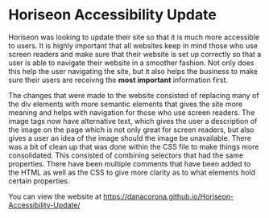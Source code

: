 # Horiseon Accessibility Update

Horiseon was looking to update their site so that it is much more accessible to users. It is highly important that all websites keep in mind those who use screen readers and make sure that their website is set up correctly so that a user is able to navigate their website in a smoother fashion. Not only does this help the user navigating the site, but it also helps the business to make sure their users are receivng the **most important** information first. 

The changes that were made to the website consisted of replacing many of the div elements with more semantic elements that gives the site more meaning and helps with navigation for those who use screen readers. The image tags now have alternative text, which gives the user a description of the image on the page which is not only great for screen readers, but also gives a user an idea of the image should the image be unavailable. There was a bit of clean up that was done within the CSS file to make things more consolidated. This consisted of combining selectors that had the same properties. There have been multiple comments that have been added to the HTML as well as the CSS to give more clarity as to what elements hold certain properties.

You can view the website at https://danacorona.github.io/Horiseon-Accessibility-Update/
